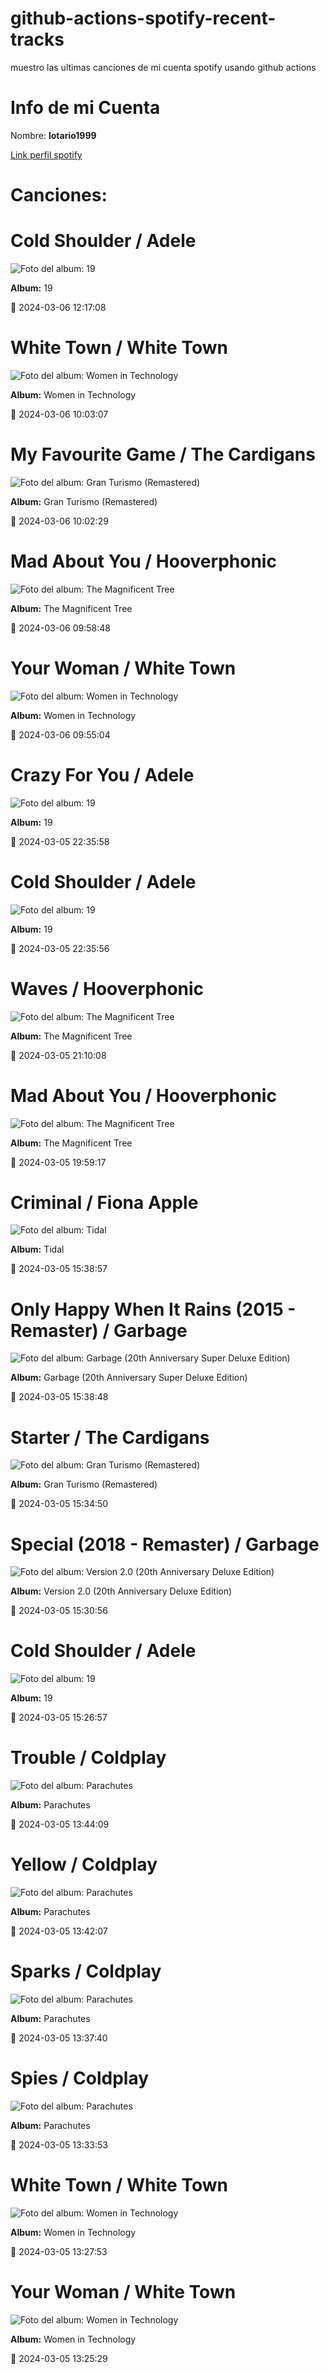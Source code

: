 

# github-actions-spotify-recent-tracks        

muestro las ultimas canciones de mi cuenta spotify usando github actions

# Info de mi Cuenta
Nombre: **lotario1999**

[Link perfil spotify](https://open.spotify.com/user/lotario1999)

# Canciones:



# **Cold Shoulder** / Adele

![Foto del album: 19](https://i.scdn.co/image/ab67616d00001e02da737a3e194e3b9a46c1a6a3)

**Album:** 19

📅 2024-03-06 12:17:08


# **White Town** / White Town

![Foto del album: Women in Technology](https://i.scdn.co/image/ab67616d00001e020d920d65d4e7c30cedc5eb53)

**Album:** Women in Technology

📅 2024-03-06 10:03:07


# **My Favourite Game** / The Cardigans

![Foto del album: Gran Turismo (Remastered)](https://i.scdn.co/image/ab67616d00001e025ef700b0fb079793f8b0d774)

**Album:** Gran Turismo (Remastered)

📅 2024-03-06 10:02:29


# **Mad About You** / Hooverphonic

![Foto del album: The Magnificent Tree](https://i.scdn.co/image/ab67616d00001e02adc391e06a1ecdc2cb4d193f)

**Album:** The Magnificent Tree

📅 2024-03-06 09:58:48


# **Your Woman** / White Town

![Foto del album: Women in Technology](https://i.scdn.co/image/ab67616d00001e020d920d65d4e7c30cedc5eb53)

**Album:** Women in Technology

📅 2024-03-06 09:55:04


# **Crazy For You** / Adele

![Foto del album: 19](https://i.scdn.co/image/ab67616d00001e02da737a3e194e3b9a46c1a6a3)

**Album:** 19

📅 2024-03-05 22:35:58


# **Cold Shoulder** / Adele

![Foto del album: 19](https://i.scdn.co/image/ab67616d00001e02da737a3e194e3b9a46c1a6a3)

**Album:** 19

📅 2024-03-05 22:35:56


# **Waves** / Hooverphonic

![Foto del album: The Magnificent Tree](https://i.scdn.co/image/ab67616d00001e02adc391e06a1ecdc2cb4d193f)

**Album:** The Magnificent Tree

📅 2024-03-05 21:10:08


# **Mad About You** / Hooverphonic

![Foto del album: The Magnificent Tree](https://i.scdn.co/image/ab67616d00001e02adc391e06a1ecdc2cb4d193f)

**Album:** The Magnificent Tree

📅 2024-03-05 19:59:17


# **Criminal** / Fiona Apple

![Foto del album: Tidal](https://i.scdn.co/image/ab67616d00001e02b254ca0983d65ede8e3d2f7a)

**Album:** Tidal

📅 2024-03-05 15:38:57


# **Only Happy When It Rains (2015 - Remaster)** / Garbage

![Foto del album: Garbage (20th Anniversary Super Deluxe Edition)](https://i.scdn.co/image/ab67616d00001e02ecd4b6a494f743c8ff799468)

**Album:** Garbage (20th Anniversary Super Deluxe Edition)

📅 2024-03-05 15:38:48


# **Starter** / The Cardigans

![Foto del album: Gran Turismo (Remastered)](https://i.scdn.co/image/ab67616d00001e025ef700b0fb079793f8b0d774)

**Album:** Gran Turismo (Remastered)

📅 2024-03-05 15:34:50


# **Special (2018 - Remaster)** / Garbage

![Foto del album: Version 2.0 (20th Anniversary Deluxe Edition)](https://i.scdn.co/image/ab67616d00001e0288ad069d44592dec31db1f95)

**Album:** Version 2.0 (20th Anniversary Deluxe Edition)

📅 2024-03-05 15:30:56


# **Cold Shoulder** / Adele

![Foto del album: 19](https://i.scdn.co/image/ab67616d00001e02da737a3e194e3b9a46c1a6a3)

**Album:** 19

📅 2024-03-05 15:26:57


# **Trouble** / Coldplay

![Foto del album: Parachutes](https://i.scdn.co/image/ab67616d00001e023d92b2ad5af9fbc8637425f0)

**Album:** Parachutes

📅 2024-03-05 13:44:09


# **Yellow** / Coldplay

![Foto del album: Parachutes](https://i.scdn.co/image/ab67616d00001e023d92b2ad5af9fbc8637425f0)

**Album:** Parachutes

📅 2024-03-05 13:42:07


# **Sparks** / Coldplay

![Foto del album: Parachutes](https://i.scdn.co/image/ab67616d00001e023d92b2ad5af9fbc8637425f0)

**Album:** Parachutes

📅 2024-03-05 13:37:40


# **Spies** / Coldplay

![Foto del album: Parachutes](https://i.scdn.co/image/ab67616d00001e023d92b2ad5af9fbc8637425f0)

**Album:** Parachutes

📅 2024-03-05 13:33:53


# **White Town** / White Town

![Foto del album: Women in Technology](https://i.scdn.co/image/ab67616d00001e020d920d65d4e7c30cedc5eb53)

**Album:** Women in Technology

📅 2024-03-05 13:27:53


# **Your Woman** / White Town

![Foto del album: Women in Technology](https://i.scdn.co/image/ab67616d00001e020d920d65d4e7c30cedc5eb53)

**Album:** Women in Technology

📅 2024-03-05 13:25:29
